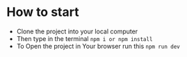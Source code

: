 # How to start

- Clone the project into your local computer
- Then type in the terminal `npm i or npm install`
- To Open the project in Your browser run this `npm run dev`
